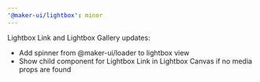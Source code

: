 ```yaml
---
'@maker-ui/lightbox': minor
---
```


Lightbox Link and Lightbox Gallery updates:

- Add spinner from @maker-ui/loader to lightbox view
- Show child component for Lightbox Link in Lightbox Canvas if no media props are found
